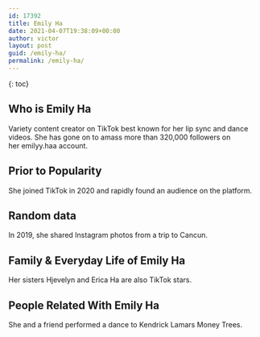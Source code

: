 ```yaml
---
id: 17392
title: Emily Ha
date: 2021-04-07T19:38:09+00:00
author: victor
layout: post
guid: /emily-ha/
permalink: /emily-ha/
---
```



{: toc}


## Who is Emily Ha



Variety content creator on TikTok best known for her lip sync and dance videos. She has gone on to amass more than 320,000 followers on her emilyy.haa account. 

                
                
                
## Prior to Popularity



She joined TikTok in 2020 and rapidly found an audience on the platform.

                
                
                
## Random data



In 2019, she shared Instagram photos from a trip to Cancun.  

                
                
                
## Family & Everyday Life of Emily Ha



Her sisters Hjevelyn and Erica Ha are also TikTok stars.

                
                
                
## People Related With Emily Ha



She and a friend performed a dance to Kendrick Lamars Money Trees. 

                
              
            
          
          
          